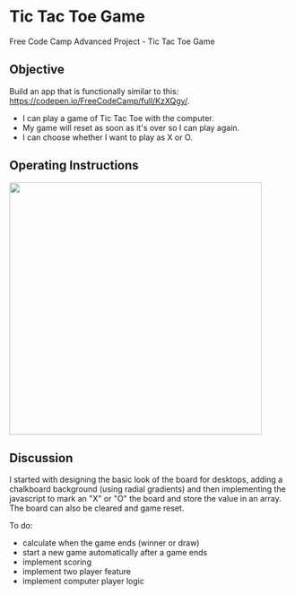 # Tic Tac Toe Game
Free Code Camp Advanced Project - Tic Tac Toe Game

## Objective
Build an app that is functionally similar to this: https://codepen.io/FreeCodeCamp/full/KzXQgy/.
* I can play a game of Tic Tac Toe with the computer.
* My game will reset as soon as it's over so I can play again.
* I can choose whether I want to play as X or O.

## Operating Instructions

<img src="" width="450" alt="">


## Discussion

I started with designing the basic look of the board for desktops, adding a chalkboard background (using radial gradients) and then implementing the javascript to mark an "X" or "O" the board and store the value in an array. The board can also be cleared and game reset.

To do:
* calculate when the game ends (winner or draw)
* start a new game automatically after a game ends
* implement scoring
* implement two player feature
* implement computer player logic